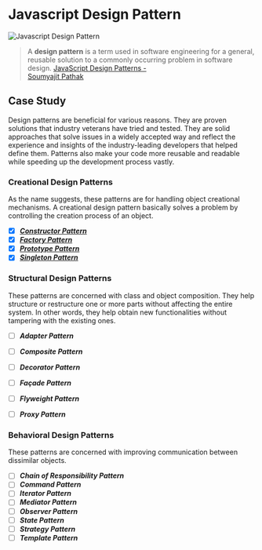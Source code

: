 # Javascript Design Pattern

  ![Javascript Design Pattern](https://miro.medium.com/max/772/1*WGaKti_VLbb4_bBZQkm_sA.jpeg)

> A **design pattern** is a term used in software engineering for a general, reusable solution to a commonly occurring problem in software design. [JavaScript Design Patterns -   
Soumyajit Pathak](https://medium.com/better-programming/javascript-design-patterns-25f0faaaa15)

## Case Study

Design patterns are beneficial for various reasons. They are proven solutions that industry veterans have tried and tested. They are solid approaches that solve issues in a widely accepted way and reflect the experience and insights of the industry-leading developers that helped define them. Patterns also make your code more reusable and readable while speeding up the development process vastly.

### Creational Design Patterns

As the name suggests, these patterns are for handling object creational mechanisms. A creational design pattern basically solves a problem by controlling the creation process of an object.

- [x] [**_Constructor Pattern_**](https://github.com/firhatsungkar/cdc-javascript-design-patterns/tree/master/Constructor%20Pattern)
- [x] [**_Factory Pattern_**](https://github.com/firhatsungkar/cdc-javascript-design-patterns/tree/master/Factory%20Pattern)
- [x]  [**_Prototype Pattern_**](https://github.com/firhatsungkar/cdc-javascript-design-patterns/tree/master/Prototype%20Pattern)
- [x]  [**_Singleton Pattern_**](https://github.com/firhatsungkar/cdc-javascript-design-patterns/tree/master/Singleton%20Pattern)

### Structural Design Patterns

These patterns are concerned with class and object composition. They help structure or restructure one or more parts without affecting the entire system. In other words, they help obtain new functionalities without tampering with the existing ones.

- [ ] **_Adapter Pattern_**
- [ ] **_Composite Pattern_**
- [ ] **_Decorator Pattern_**
- [ ] **_Façade Pattern_**
- [ ] **_Flyweight Pattern_**
- [ ] **_Proxy Pattern_**


### Behavioral Design Patterns

These patterns are concerned with improving communication between dissimilar objects.

- [ ] **_Chain of Responsibility Pattern_**
- [ ] **_Command Pattern_**
- [ ] **_Iterator Pattern_**
- [ ] **_Mediator Pattern_**
- [ ] **_Observer Pattern_**
- [ ] **_State Pattern_**
- [ ] **_Strategy Pattern_**
- [ ] **_Template Pattern_**